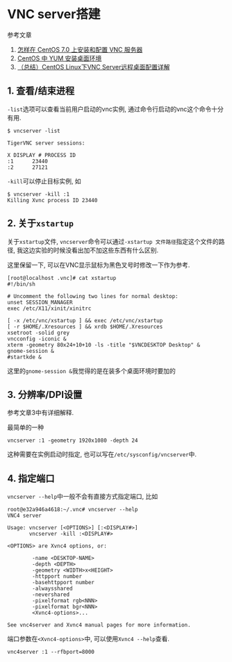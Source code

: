 # VNC server搭建

参考文章

1. [怎样在 CentOS 7.0 上安装和配置 VNC 服务器](http://www.linuxidc.com/Linux/2015-04/116725.htm)
2. [CentOS 中 YUM 安装桌面环境](http://cnzhx.net/blog/centos-yum-install-desktop/)
3. [（总结）CentOS Linux下VNC Server远程桌面配置详解](http://www.ha97.com/4634.html)

## 1. 查看/结束进程

`-list`选项可以查看当前用户启动的vnc实例, 通过命令行启动的vnc这个命令十分有用.

```log
$ vncserver -list

TigerVNC server sessions:

X DISPLAY #	PROCESS ID
:1		23440
:2		27121
```

`-kill`可以停止目标实例, 如

```log
$ vncserver -kill :1
Killing Xvnc process ID 23440
```

## 2. 关于`xstartup`

关于`xstartup`文件, `vncserver`命令可以通过`-xstartup 文件路径`指定这个文件的路径, 我这边实验的时候没看出加不加这些东西有什么区别. 

这里保留一下, 可以在VNC显示鼠标为黑色叉号时修改一下作为参考.

```
[root@localhost .vnc]# cat xstartup 
#!/bin/sh

# Uncomment the following two lines for normal desktop:
unset SESSION_MANAGER
exec /etc/X11/xinit/xinitrc

[ -x /etc/vnc/xstartup ] && exec /etc/vnc/xstartup
[ -r $HOME/.Xresources ] && xrdb $HOME/.Xresources
xsetroot -solid grey
vncconfig -iconic &
xterm -geometry 80x24+10+10 -ls -title "$VNCDESKTOP Desktop" &
gnome-session &
#startkde &
```

这里的`gnome-session &`我觉得的是在装多个桌面环境时要加的

## 3. 分辨率/DPI设置

参考文章3中有详细解释.

最简单的一种

```
vncserver :1 -geometry 1920x1080 -depth 24
```

这种需要在实例启动时指定, 也可以写在`/etc/sysconfig/vncserver`中.

## 4. 指定端口

`vncserver --help`中一般不会有直接方式指定端口, 比如

```
root@e32a946a4618:~/.vnc# vncserver --help
VNC4 server

Usage: vncserver [<OPTIONS>] [:<DISPLAY#>]
       vncserver -kill :<DISPLAY#>

<OPTIONS> are Xvnc4 options, or:

        -name <DESKTOP-NAME>
        -depth <DEPTH>
        -geometry <WIDTH>x<HEIGHT>
        -httpport number
        -basehttpport number
        -alwaysshared
        -nevershared
        -pixelformat rgb<NNN>
        -pixelformat bgr<NNN>
        <Xvnc4-options>...

See vnc4server and Xvnc4 manual pages for more information.
```

端口参数在`<Xvnc4-options>`中, 可以使用`Xvnc4 --help`查看.

```
vnc4server :1 --rfbport=8000
```

